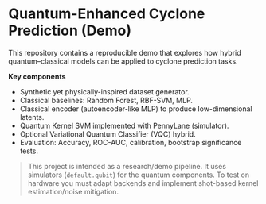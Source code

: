 # Quantum-Enhanced Cyclone Prediction (Demo)

This repository contains a reproducible demo that explores how hybrid quantum–classical models can be applied to cyclone prediction tasks.

**Key components**
- Synthetic yet physically-inspired dataset generator.
- Classical baselines: Random Forest, RBF-SVM, MLP.
- Classical encoder (autoencoder-like MLP) to produce low-dimensional latents.
- Quantum Kernel SVM implemented with PennyLane (simulator).
- Optional Variational Quantum Classifier (VQC) hybrid.
- Evaluation: Accuracy, ROC-AUC, calibration, bootstrap significance tests.

> This project is intended as a research/demo pipeline. It uses simulators (`default.qubit`) for the quantum components. To test on hardware you must adapt backends and implement shot-based kernel estimation/noise mitigation.

